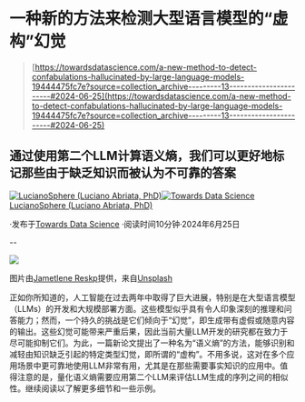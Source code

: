 # 一种新的方法来检测大型语言模型的“虚构”幻觉

> [https://towardsdatascience.com/a-new-method-to-detect-confabulations-hallucinated-by-large-language-models-19444475fc7e?source=collection_archive---------13-----------------------#2024-06-25](https://towardsdatascience.com/a-new-method-to-detect-confabulations-hallucinated-by-large-language-models-19444475fc7e?source=collection_archive---------13-----------------------#2024-06-25)

## 通过使用第二个LLM计算语义熵，我们可以更好地标记那些由于缺乏知识而被认为不可靠的答案

[](https://lucianosphere.medium.com/?source=post_page---byline--19444475fc7e--------------------------------)[![LucianoSphere (Luciano Abriata, PhD)](../Images/a8ae3085d094749bbdd1169cca672b86.png)](https://lucianosphere.medium.com/?source=post_page---byline--19444475fc7e--------------------------------)[](https://towardsdatascience.com/?source=post_page---byline--19444475fc7e--------------------------------)[![Towards Data Science](../Images/a6ff2676ffcc0c7aad8aaf1d79379785.png)](https://towardsdatascience.com/?source=post_page---byline--19444475fc7e--------------------------------) [LucianoSphere (Luciano Abriata, PhD)](https://lucianosphere.medium.com/?source=post_page---byline--19444475fc7e--------------------------------)

·发布于[Towards Data Science](https://towardsdatascience.com/?source=post_page---byline--19444475fc7e--------------------------------) ·阅读时间10分钟·2024年6月25日

--

![](../Images/0a3aed953512c31815f25a6ed9c30281.png)

图片由[Jametlene Reskp](https://unsplash.com/@reskp?utm_source=medium&utm_medium=referral)提供，来自[Unsplash](https://unsplash.com/?utm_source=medium&utm_medium=referral)

正如你所知道的，人工智能在过去两年中取得了巨大进展，特别是在大型语言模型（LLMs）的开发和大规模部署方面。这些模型似乎具有令人印象深刻的推理和问答能力；然而，一个持久的挑战是它们倾向于“幻觉”，即生成带有虚假或随意内容的输出。这些幻觉可能带来严重后果，因此当前大量LLM开发的研究都在致力于尽可能抑制它们。为此，一篇新论文提出了一种名为“语义熵”的方法，能够识别和减轻由知识缺乏引起的特定类型幻觉，即所谓的“虚构”。不用多说，这对在多个应用场景中更可靠地使用LLM非常有用，尤其是在那些需要事实知识的应用中。值得注意的是，量化语义熵需要应用第二个LLM来评估LLM生成的序列之间的相似性。继续阅读以了解更多细节和一些示例。
